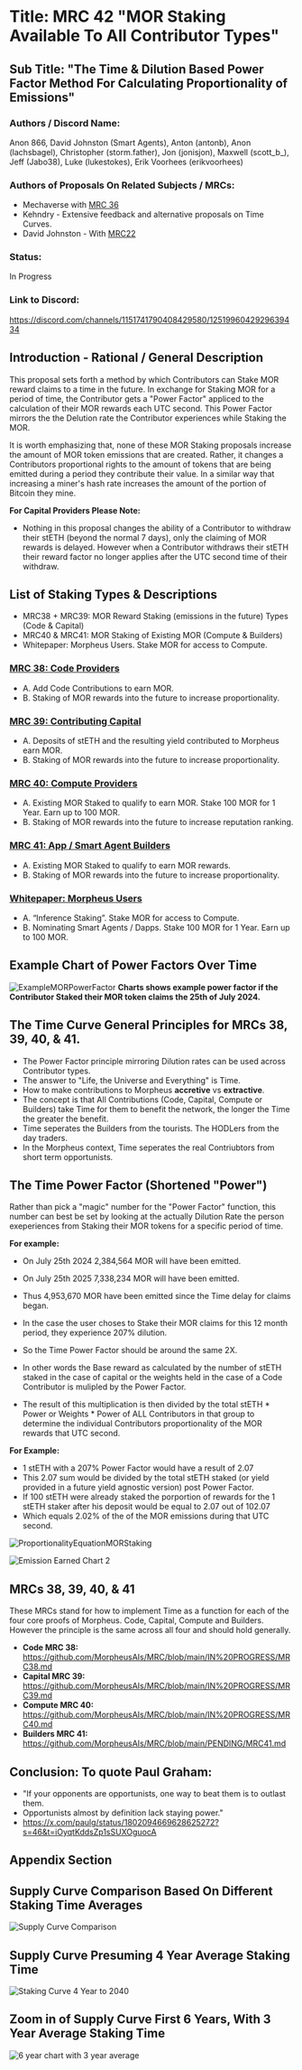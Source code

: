 # Title: MRC 42 "MOR Staking Available To All Contributor Types"
## Sub Title: "The Time & Dilution Based Power Factor Method For Calculating Proportionality of Emissions"

### Authors / Discord Name: 
Anon 866, David Johnston (Smart Agents), Anton (antonb), Anon (lachsbagel), Christopher (storm.father), Jon (jonisjon), Maxwell (scott_b_), Jeff (Jabo38), Luke (lukestokes), Erik Voorhees (erikvoorhees)
   
### Authors of Proposals On Related Subjects / MRCs: 
- Mechaverse with [MRC 36](https://github.com/MorpheusAIs/MRC/blob/main/MRC36.md) 
- Kehndry - Extensive feedback and alternative proposals on Time Curves.
- David Johnston - With [MRC22](https://github.com/MorpheusAIs/MRC/blob/main/IN%20PROGRESS/MRC22.md)

### Status:
In Progress

### Link to Discord: 
https://discord.com/channels/1151741790408429580/1251996042929639434

## Introduction - Rational / General Description
This proposal sets forth a method by which Contributors can Stake MOR reward claims to a time in the future.
In exchange for Staking MOR for a period of time, the Contributor gets a "Power Factor" appliced to the calculation of their MOR rewards each UTC second. 
This Power Factor mirrors the the Delution rate the Contributor experiences while Staking the MOR. 

It is worth emphasizing that, none of these MOR Staking proposals increase the amount of MOR token emissions that are created. Rather, it changes a Contributors proportional rights to the amount of tokens that are being emitted during a period they contribute their value. In a similar way that increasing a miner's hash rate increases the amount of the portion of Bitcoin they mine.

**For Capital Providers Please Note:** 
- Nothing in this proposal changes the ability of a Contributor to withdraw their stETH (beyond the normal 7 days), only the claiming of MOR rewards is delayed. However when a Contributor withdraws their stETH their reward factor no longer applies after the UTC second time of their withdraw.

## List of Staking Types & Descriptions
- MRC38 + MRC39: MOR Reward Staking (emissions in the future) Types (Code & Capital)
- MRC40 & MRC41: MOR Staking of Existing MOR (Compute & Builders)
- Whitepaper: Morpheus Users. Stake MOR for access to Compute.

### [MRC 38: Code Providers](/IN%20PROGRESS/MRC38.md)
- A. Add Code Contributions to earn MOR.
- B. Staking of MOR rewards into the future to increase proportionality.

### [MRC 39: Contributing Capital](/IN%20PROGRESS/MRC39.md)
- A. Deposits of stETH and the resulting yield contributed to Morpheus earn MOR.
- B. Staking of MOR rewards into the future to increase proportionality.

### [MRC 40: Compute Providers](/IN%20PROGRESS/MRC40.md)
- A. Existing MOR Staked to qualify to earn MOR. Stake 100 MOR  for 1 Year. Earn up to 100 MOR.
- B. Staking of MOR rewards into the future to increase reputation ranking.

### [MRC 41: App / Smart Agent Builders](/PENDING/MRC41.md)
- A. Existing MOR Staked to qualify to earn MOR rewards.
- B. Staking of MOR rewards into the future to increase proportionality.

### [Whitepaper: Morpheus Users](https://github.com/MorpheusAIs/Docs/blob/main/!KEYDOCS%20README%20FIRST!/WhitePaper.md)
- A. “Inference Staking”. Stake MOR for access to Compute.
- B. Nominating Smart Agents / Dapps. Stake 100 MOR  for 1 Year. Earn up to 100 MOR. 

## Example Chart of Power Factors Over Time
![ExampleMORPowerFactor](https://github.com/MorpheusAIs/MRC/assets/1563345/be4492a8-e050-4deb-8270-2029e39386d9)
**Charts shows example power factor if the Contributor Staked their MOR token claims the 25th of July 2024.**

## The Time Curve General Principles for MRCs 38, 39, 40, & 41.
- The Power Factor principle mirroring Dilution rates can be used across Contributor types. 
- The answer to "Life, the Universe and Everything" is Time.
- How to make contributions to Morpheus **accretive** vs **extractive**.
- The concept is that All Contributions (Code, Capital, Compute or Builders) take Time for them to benefit the network, the longer the Time the greater the benefit. 
- Time seperates the Builders from the tourists. The HODLers from the day traders. 
- In the Morpheus context, Time seperates the real Contriubtors from short term opportunists.

## The Time Power Factor (Shortened "Power")
Rather than pick a "magic" number for the "Power Factor" function, this number can best be set by looking at the actually Dilution Rate the person exeperiences from Staking their MOR tokens for a specific period of time.

**For example:**
- On July 25th 2024 2,384,564 MOR will have been emitted.
- On July 25th 2025 7,338,234 MOR will have been emitted.
- Thus 4,953,670 MOR have been emitted since the Time delay for claims began.
- In the case the user choses to Stake their MOR claims for this 12 month period, they experience 207% dilution.  
- So the Time Power Factor should be around the same 2X. 

- In other words the Base reward as calculated by the number of stETH staked in the case of capital or the weights held in the case of a Code Contributor is mulipled by the Power Factor. 
- The result of this multiplication is then divided by the total stETH * Power or Weights * Power of ALL Contributors in that group to determine the individual Contributors proportionality of the MOR rewards that UTC second.

**For Example:**
- 1 stETH with a 207% Power Factor would have a result of 2.07
- This 2.07 sum would be divided by the total stETH staked (or yield provided in a future yield agnostic version) post Power Factor.
- If 100 stETH were already staked the porportion of rewards for the 1 stETH staker after his deposit would be equal to 2.07 out of 102.07 
- Which equals 2.02% of the of the MOR emissions during that UTC second.

![ProportionalityEquationMORStaking](https://github.com/MorpheusAIs/MRC/assets/1563345/6e6c1cc5-826a-42be-bbb7-b7c4a9d65cf9)

![Emission Earned Chart 2](https://github.com/MorpheusAIs/MRC/assets/1563345/1d8e7e73-22ed-44ed-82e8-934370fe58cd)

## MRCs 38, 39, 40, & 41 
These MRCs stand for how to implement Time as a function for each of the four core proofs of Morpheus. 
Code, Capital, Compute and Builders. However the principle is the same across all four and should hold generally.

- **Code MRC 38:** https://github.com/MorpheusAIs/MRC/blob/main/IN%20PROGRESS/MRC38.md
- **Capital MRC 39:** https://github.com/MorpheusAIs/MRC/blob/main/IN%20PROGRESS/MRC39.md
- **Compute MRC 40:** https://github.com/MorpheusAIs/MRC/blob/main/IN%20PROGRESS/MRC40.md
- **Builders MRC 41:** https://github.com/MorpheusAIs/MRC/blob/main/PENDING/MRC41.md

## Conclusion: To quote Paul Graham:
- "If your opponents are opportunists, one way to beat them is to outlast them. 
- Opportunists almost by definition lack staying power."
- https://x.com/paulg/status/1802094669628625272?s=46&t=iOyqtKddsZp1sSUXOguocA

## Appendix Section

## Supply Curve Comparison Based On Different Staking Time Averages
![Supply Curve Comparison](https://github.com/MorpheusAIs/MRC/assets/1563345/3af26946-6b61-4e14-9b54-038dc49175d2)

## Supply Curve Presuming 4 Year Average Staking Time
![Staking Curve 4 Year to 2040](https://github.com/MorpheusAIs/MRC/assets/1563345/b8eeda6b-aacc-4286-957f-64d69fc0e07d)

## Zoom in of Supply Curve First 6 Years, With 3 Year Average Staking Time
![6 year chart with 3 year average](https://github.com/MorpheusAIs/MRC/assets/1563345/3b044dcc-2dec-4591-8057-311ae35959e9)
